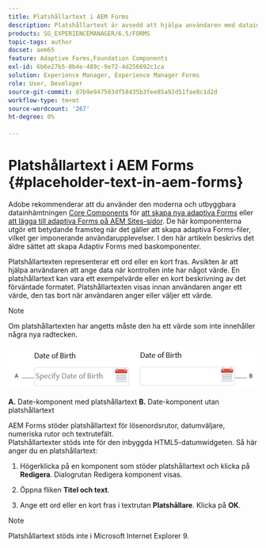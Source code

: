 ```yaml
---
title: Platshållartext i AEM Forms
description: Platshållartext är avsedd att hjälpa användaren med datainmatning när kontrollen saknar värde. Det kan vara ett exempelvärde eller en kort beskrivning av det förväntade formatet.
products: SG_EXPERIENCEMANAGER/6.5/FORMS
topic-tags: author
docset: aem65
feature: Adaptive Forms,Foundation Components
exl-id: 6b6e27b5-8b4e-489c-9e72-4d256692c1ca
solution: Experience Manager, Experience Manager Forms
role: User, Developer
source-git-commit: d7b9e947503df58435b3fee85a92d51fae8c1d2d
workflow-type: tm+mt
source-wordcount: '267'
ht-degree: 0%

---
```


# Platshållartext i AEM Forms {#placeholder-text-in-aem-forms}

<span class="preview"> Adobe rekommenderar att du använder den moderna och utbyggbara datainhämtningen [Core Components](https://experienceleague.adobe.com/docs/experience-manager-core-components/using/adaptive-forms/introduction.html?lang=sv-SE) för [att skapa nya adaptiva Forms](/help/forms/using/create-an-adaptive-form-core-components.md) eller [att lägga till adaptiva Forms på AEM Sites-sidor](/help/forms/using/create-or-add-an-adaptive-form-to-aem-sites-page.md). De här komponenterna utgör ett betydande framsteg när det gäller att skapa adaptiva Forms-filer, vilket ger imponerande användarupplevelser. I den här artikeln beskrivs det äldre sättet att skapa Adaptiv Forms med baskomponenter. </span>

Platshållartexten representerar ett ord eller en kort fras. Avsikten är att hjälpa användaren att ange data när kontrollen inte har något värde. En platshållartext kan vara ett exempelvärde eller en kort beskrivning av det förväntade formatet. Platshållartexten visas innan användaren anger ett värde, den tas bort när användaren anger eller väljer ett värde.

>[!NOTE]
>
>Om platshållartexten har angetts måste den ha ett värde som inte innehåller några nya radtecken.

![Datumkomponent med och utan platshållartext](assets/dat-picker-place-holder-text.png)

**A.** Date-komponent med platshållartext **B.** Date-komponent utan platshållartext

AEM Forms stöder platshållartext för lösenordsrutor, datumväljare, numeriska rutor och textrutefält.\
Platshållartexter stöds inte för den inbyggda HTML5-datumwidgeten. Så här anger du en platshållartext:

1. Högerklicka på en komponent som stöder platshållartext och klicka på **Redigera**. Dialogrutan Redigera komponent visas.

1. Öppna fliken **Titel och text**.
1. Ange ett ord eller en kort fras i textrutan **Platshållare**. Klicka på **OK**.

>[!NOTE]
>
>Platshållartext stöds inte i Microsoft Internet Explorer 9.
